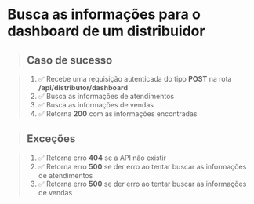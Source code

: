 # Busca as informações para o dashboard de um distribuidor

> ## Caso de sucesso

> 1. ✅ Recebe uma requisição autenticada do tipo **POST** na rota **/api/distributor/dashboard**
> 2. ✅ Busca as informações de atendimentos
> 2. ✅ Busca as informações de vendas
> 3. ✅ Retorna **200** com as informações encontradas

> ## Exceções

> 1. ✅ Retorna erro **404** se a API não existir
> 8. ✅ Retorna erro **500** se der erro ao tentar buscar as informações de atendimentos
> 7. ✅ Retorna erro **500** se der erro ao tentar buscar as informações de vendas